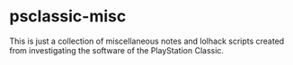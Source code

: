 # psclassic-misc
This is just a collection of miscellaneous notes and lolhack scripts created from investigating the software of the PlayStation Classic. 
